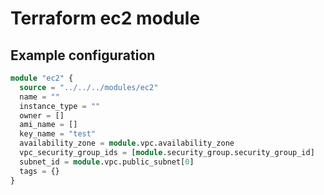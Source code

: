 # Terraform ec2 module
## Example configuration

```terraform
module "ec2" {
  source = "../../../modules/ec2"
  name = ""
  instance_type = ""
  owner = [] 
  ami_name = []
  key_name = "test"
  availability_zone = module.vpc.availability_zone
  vpc_security_group_ids = [module.security_group.security_group_id]
  subnet_id = module.vpc.public_subnet[0]
  tags = {}
}
```